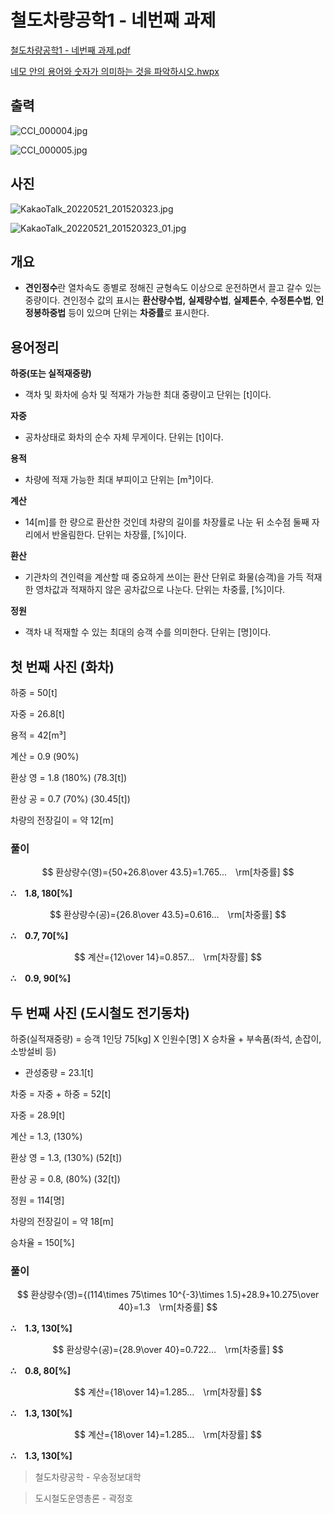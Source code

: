 # 철도차량공학1 - 네번째 과제

[철도차량공학1 - 네번째 과제.pdf](%EC%B2%A0%EB%8F%84%EC%B0%A8%EB%9F%89%EA%B3%B5%ED%95%991_-_%EB%84%A4%EB%B2%88%EC%A7%B8_%EA%B3%BC%EC%A0%9C.pdf)

[네모 안의 용어와 숫자가 의미하는 것을 파악하시오.hwpx](%EB%84%A4%EB%AA%A8_%EC%95%88%EC%9D%98_%EC%9A%A9%EC%96%B4%EC%99%80_%EC%88%AB%EC%9E%90%EA%B0%80_%EC%9D%98%EB%AF%B8%ED%95%98%EB%8A%94_%EA%B2%83%EC%9D%84_%ED%8C%8C%EC%95%85%ED%95%98%EC%8B%9C%EC%98%A4.hwpx)

## 출력

![CCI_000004.jpg](CCI_000004.jpg)

![CCI_000005.jpg](CCI_000005.jpg)

## 사진

![KakaoTalk_20220521_201520323.jpg](KakaoTalk_20220521_201520323.jpg)

![KakaoTalk_20220521_201520323_01.jpg](KakaoTalk_20220521_201520323_01.jpg)

## 개요

- **견인정수**란 열차속도 종별로 정해진 균형속도 이상으로 운전하면서 끌고 갈수 있는 중량이다.
견인정수 값의 표시는 **환산량수법,** **실제량수법**, **실제톤수**, **수정톤수법**, **인정봉하중법** 등이 있으며 단위는 **차중률**로 표시한다.

## 용어정리

**하중(또는 실적재중량)**

- 객차 및 화차에 승차 및 적재가 가능한 최대 중량이고 단위는 [t]이다.

**자중**

- 공차상태로 화차의 순수 자체 무게이다. 단위는 [t]이다.

**용적**

- 차량에 적재 가능한 최대 부피이고 단위는 [m³]이다.

**계산**

- 14[m]를 한 량으로 환산한 것인데 차량의 길이를 차장률로 나눈 뒤 소수점 둘째 자리에서 반올림한다. 단위는 차장률, [%]이다.

**환산**

- 기관차의 견인력을 계산할 때 중요하게 쓰이는 환산 단위로 화물(승객)을 가득 적재한 영차값과 적재하지 않은 공차값으로 나눈다. 단위는 차중률, [%]이다.

**정원**

- 객차 내 적재할 수 있는 최대의 승객 수를 의미한다. 단위는 [명]이다.

## 첫 번째 사진 (화차)

하중 = 50[t]

자중 = 26.8[t]

용적 = 42[m³]

계산 = 0.9 (90%)

환상 영 = 1.8 (180%) (78.3[t])

환상 공 = 0.7 (70%) (30.45[t])

차량의 전장길이 = 약 12[m]

### 풀이

$$
환상량수(영)={50+26.8\over 43.5}=1.765...　\rm[차중률]
$$

**∴　1.8, 180[%]**

$$
환상량수(공)={26.8\over 43.5}=0.616...　\rm[차중률]
$$

**∴　0.7, 70[%]**

$$
계산={12\over 14}=0.857...　\rm[차장률]
$$

**∴　0.9, 90[%]**

## 두 번째 사진 (도시철도 전기동차)

하중(실적재중량) = 승객 1인당 75[kg] X 인원수[명] X 승차율 + 부속품(좌석, 손잡이, 소방설비 등)
+ 관성중량 = 23.1[t]

차중 = 자중 + 하중 = 52[t]

자중 = 28.9[t]

계산 = 1.3, (130%)

환상 영 = 1.3, (130%) (52[t])

환상 공 = 0.8, (80%) (32[t])

정원 = 114[명]

차량의 전장길이 = 약 18[m]

승차율 = 150[%]

### 풀이

$$
환상량수(영)={(114\times 75\times 10^{-3}\times 1.5)+28.9+10.275\over 40}=1.3　\rm[차중률]
$$

**∴　1.3, 130[%]**

$$
환상량수(공)={28.9\over 40}=0.722...　\rm[차중률]
$$

**∴　0.8, 80[%]**

$$
계산={18\over 14}=1.285...　\rm[차장률]
$$

**∴　1.3, 130[%]**

$$
계산={18\over 14}=1.285...　\rm[차장률]
$$

**∴　1.3, 130[%]**

> 철도차량공학 - 우송정보대학
> 

> 도시철도운영총론 - 곽정호
>